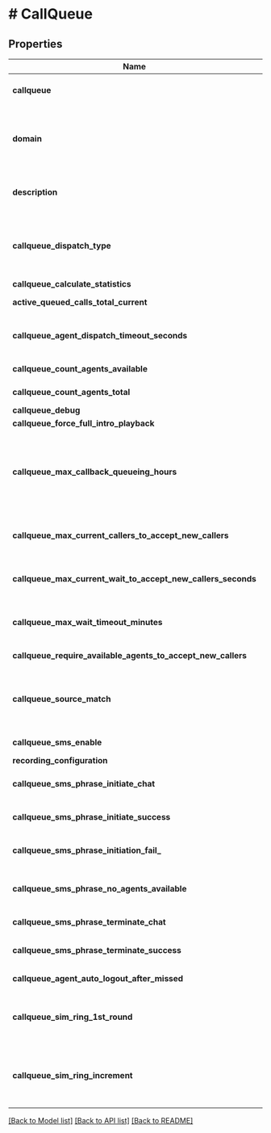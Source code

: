 # # CallQueue

## Properties

Name | Type | Description | Notes
------------ | ------------- | ------------- | -------------
**callqueue** | **string** | This is the main call queue extension which is the identifier for this call quieue. |
**domain** | **string** | This is the main organization name. This is used to link resource to its group/tenant/organization/enterprise. ~ and * can be used alone in special cases to mean My Domain (~) and All Domains (\\*). |
**description** | **string** | This is a simple description of the callqueue which can be used to better explain the use or purpose of this call queue. | [optional]
**callqueue_dispatch_type** | **string** | This is the main dispatch type for hunting agents. The options are described below.  #Round-robin #Tiered Round-robin #Ring All #Linear Cascade #Linear Hunt #Call Park | [optional]
**callqueue_calculate_statistics** | [**\SpectrumVoip\\\\NetSapiens\Model\YesNoString**](YesNoString.md) |  | [optional]
**active_queued_calls_total_current** | **int** | This is the current calls waiting in the call queue waiting to be dispatched. | [optional] [readonly]
**callqueue_agent_dispatch_timeout_seconds** | **int** | This is the timeout in seconds the call queue will attempt an agent before timing out and retrying additional resources. | [optional]
**callqueue_count_agents_available** | **int** | This is the current number of agents logged in and available for work. | [optional] [readonly]
**callqueue_count_agents_total** | **int** | This is the current number of agents configured for this callqueue. | [optional]
**callqueue_debug** | [**\SpectrumVoip\\\\NetSapiens\Model\YesNoString**](YesNoString.md) |  | [optional]
**callqueue_force_full_intro_playback** | [**\SpectrumVoip\\\\NetSapiens\Model\YesNoString**](YesNoString.md) |  | [optional]
**callqueue_max_callback_queueing_hours** | **int** | This setting will allow callback&#39;s in the callqueue allowing callers to press a buton and opt for a callback instead of waiting. 0 the default is off, any other positive number will enable callback and allow callback up to that many hours after the callback is requested. | [optional] [default to 0]
**callqueue_max_current_callers_to_accept_new_callers** | **int** | This setting is the maximum number of callers allowed in the queue before forward busy answer rules will be followed. 0 is unlimited | [optional] [default to 0]
**callqueue_max_current_wait_to_accept_new_callers_seconds** | **int** | This setting is the maximum expected wait time  allowed in the queue before forward busy answer rules will be followed. 0 is unlimited | [optional] [default to 0]
**callqueue_max_wait_timeout_minutes** | **int** | This is the max wait time in minutes that it would allow a call to wait before being forced out of the queue. 0 is unlimited | [optional] [default to 0]
**callqueue_require_available_agents_to_accept_new_callers** | [**\SpectrumVoip\\\\NetSapiens\Model\YesNoStringNoDefault**](YesNoStringNoDefault.md) | This settings will control if the the parent feature is enabled. | [optional]
**callqueue_source_match** | **string** | This is a optional setting that will control the source match for the forward dispatch leg of calls allowing if needed different matches to connecting devices when calls come through the queue. | [optional]
**callqueue_sms_enable** | [**\SpectrumVoip\\\\NetSapiens\Model\YesNoStringNoDefault**](YesNoStringNoDefault.md) | This settings will control if the the parent feature is enabled. | [optional]
**recording_configuration** | [**\SpectrumVoip\\\\NetSapiens\Model\RecordingConfiguration**](RecordingConfiguration.md) |  | [optional]
**callqueue_sms_phrase_initiate_chat** | **string** | This is the keyword that will be the trigger for a new SMS queueing session | [optional]
**callqueue_sms_phrase_initiate_success** | **string** | The message to auto reply to a inbound SMS message once the trigger keyword is detected | [optional]
**callqueue_sms_phrase_initiation_fail_** | **string** | The message that will be auto replied when a message wihtout the keywork is detected. | [optional]
**callqueue_sms_phrase_no_agents_available** | **string** | The message that will be auto replied when there are no agents available and the system is unable to setup a sms chat session at this time. | [optional]
**callqueue_sms_phrase_terminate_chat** | **string** | This is the keyword that will be the trigger to end a active SMS session. | [optional]
**callqueue_sms_phrase_terminate_success** | **string** | The message that will be played after a successfully termination of a session via a keyword. | [optional]
**callqueue_agent_auto_logout_after_missed** | [**\SpectrumVoip\\\\NetSapiens\Model\YesNoStringNoDefault**](YesNoStringNoDefault.md) | This settings will control if the the parent feature is enabled. | [optional]
**callqueue_sim_ring_1st_round** | **int** | When using a callqueue-dispatch-type value that allows for mutlple agents to be run on at a time this setting controls the amount of agents that are dispatched in the first round. | [optional] [default to 0]
**callqueue_sim_ring_increment** | **int** | When using a callqueue-dispatch-type value that allows for mutlple agents to be run on at a time this setting controls the amount of agents that will be added to the group activly ringing at each agent timeout level. | [optional] [default to 1]

[[Back to Model list]](../../README.md#models) [[Back to API list]](../../README.md#endpoints) [[Back to README]](../../README.md)
